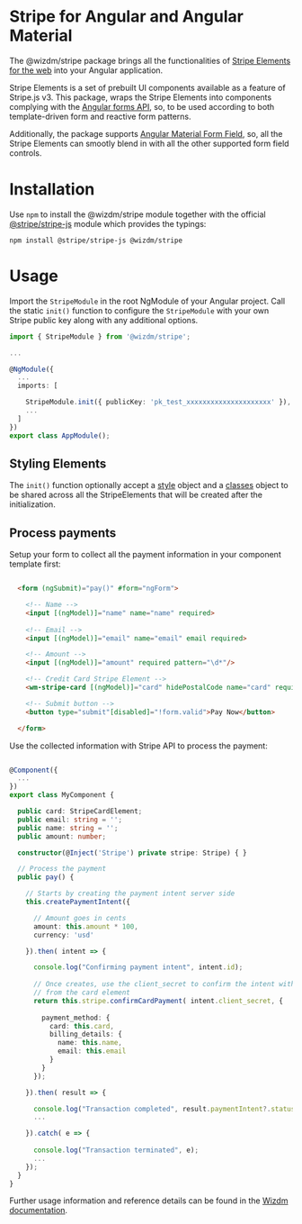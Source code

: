 # Stripe for Angular and Angular Material

The @wizdm/stripe package brings all the functionalities of [Stripe Elements for the web](https://stripe.com/docs/stripe-js) into your Angular application. 

Stripe Elements is a set of prebuilt UI components available as a feature of Stripe.js v3. This package, wraps the Stripe Elements into components complying with the [Angular forms API](https://angular.io/guide/forms-overview), so, to be used according to both template-driven form and reactive form patterns. 

Additionally, the package supports [Angular Material Form Field](https://material.angular.io/components/form-field/overview), so, all the Stripe Elements can smootly blend in with all the other supported form field controls.

# Installation

Use `npm` to install the @wizdm/stripe module together with the official [@stripe/stripe-js](https://www.npmjs.com/package/@stripe/stripe-js) module which provides the typings:

```
npm install @stripe/stripe-js @wizdm/stripe
```

# Usage
Import the `StripeModule` in the root NgModule of your Angular project. Call the static `init()` function to configure the `StripeModule`
with your own Stripe public key along with any additional options.

``` typescript
import { StripeModule } from '@wizdm/stripe';

...

@NgModule({
  ...
  imports: [

    StripeModule.init({ publicKey: 'pk_test_xxxxxxxxxxxxxxxxxxxxx' }),
    ...
  ]
})
export class AppModule();

```

## Styling Elements
The `init()` function optionally accept a [style](https://stripe.com/docs/js/appendix/style) object and a [classes](https://stripe.com/docs/js/elements_object/create_element?type=card#elements_create-options-classes) object to be shared across all the StripeElements that will be created after the initialization.

## Process payments
Setup your form to collect all the payment information in your component template first:

``` html

  <form (ngSubmit)="pay()" #form="ngForm">

    <!-- Name -->
    <input [(ngModel)]="name" name="name" required>
      
    <!-- Email -->
    <input [(ngModel)]="email" name="email" email required>

    <!-- Amount -->
    <input [(ngModel)]="amount" required pattern="\d*"/>

    <!-- Credit Card Stripe Element -->
    <wm-stripe-card [(ngModel)]="card" hidePostalCode name="card" required></wm-stripe-card>

    <!-- Submit button -->
    <button type="submit"[disabled]="!form.valid">Pay Now</button>

  </form>

```

Use the collected information with Stripe API to process the payment:

``` ts

@Component({
  ...
})
export class MyComponent {

  public card: StripeCardElement;
  public email: string = '';
  public name: string = '';
  public amount: number;

  constructor(@Inject('Stripe') private stripe: Stripe) { }

  // Process the payment
  public pay() {

    // Starts by creating the payment intent server side
    this.createPaymentIntent({

      // Amount goes in cents
      amount: this.amount * 100,
      currency: 'usd'

    }).then( intent => {

      console.log("Confirming payment intent", intent.id);
      
      // Once creates, use the client_secret to confirm the intent with the credit card details
      // from the card element
      return this.stripe.confirmCardPayment( intent.client_secret, {
      
        payment_method: {
          card: this.card,
          billing_details: {
            name: this.name,
            email: this.email
          }
        }
      });

    }).then( result => {

      console.log("Transaction completed", result.paymentIntent?.status);
      ...

    }).catch( e => {
      
      console.log("Transaction terminated", e);
      ...
    });
  }
}

```

Further usage information and reference details can be found in the [Wizdm documentation](https://wizdm.io/docs/stripe).
